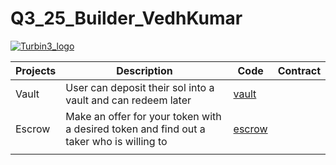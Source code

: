 # Q3_25_Builder_VedhKumar
[![Turbin3_logo](https://github.com/user-attachments/assets/087f82f7-0005-4611-b926-528a2db2f55d)](https://turbin3.org/)

| Projects    | Description                                                                             | Code | Contract |
|------------|------------------------------------------------------------------------------------------|------|----------|
| Vault      | User can deposit their sol into a vault and can redeem later                             |[vault](https://github.com/Vedhkumar/vault)||    
| Escrow     | Make an offer for your token with a desired token and find out a taker who is willing to |[escrow](https://github.com/Vedhkumar/escrow_turbin3)||
|||||
